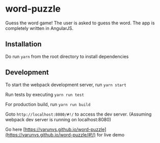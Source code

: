 # word-puzzle
Guess the word game! The user is asked to guess the word. The app is completely written in AngularJS.

## Installation
Do run `yarn` from the root directory to install dependencies

## Development
To start the webpack development server, run `yarn start`

Run tests by executing `yarn run test`

For production build, run `yarn run build`

Goto `http://localhost:8080/#!/` to access the dev server. (Assuming webpack dev server is running on localhost:8080)

Go here [https://varunvs.github.io/word-puzzle](https://varunvs.github.io/word-puzzle/#!/) for live demo
